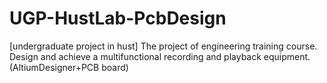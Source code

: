 # UGP-HustLab-PcbDesign
[undergraduate project in hust] The project of engineering training course. Design and achieve a multifunctional recording and playback equipment. (AltiumDesigner+PCB board)
